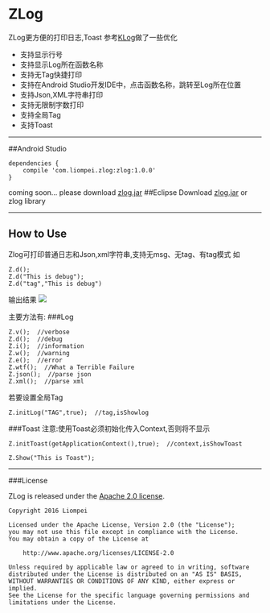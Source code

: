 # ZLog

ZLog更方便的打印日志,Toast
参考[KLog](https://github.com/liompei/KLog)做了一些优化

- 支持显示行号
- 支持显示Log所在函数名称
- 支持无Tag快捷打印
- 支持在Android Studio开发IDE中，点击函数名称，跳转至Log所在位置
- 支持Json,XML字符串打印
- 支持无限制字数打印
- 支持全局Tag
- 支持Toast

---

##Android Studio
```
dependencies {
    compile 'com.liompei.zlog:zlog:1.0.0'
}
```
coming soon...
please download [zlog.jar](https://github.com/liompei/ZLog/raw/master/zlog.jar)
##Eclipse
Download [zlog.jar](https://github.com/liompei/ZLog/raw/master/zlog.jar) or zlog library

---

## How to Use
Zlog可打印普通日志和Json,xml字符串,支持无msg、无tag、有tag模式
如
```
Z.d();
Z.d("This is debug");
Z.d("tag","This is debug")

```
输出结果
![](https://github.com/liompei/ZLog/blob/master/img/simple1.png)

主要方法有:
###Log

```
Z.v();  //verbose
Z.d();  //debug
Z.i();  //information
Z.w();  //warning
Z.e();  //error
Z.wtf();  //What a Terrible Failure
Z.json();  //parse json
Z.xml();  //parse xml
```
若要设置全局Tag
```
Z.initLog("TAG",true);  //tag,isShowlog
```

###Toast
注意:使用Toast必须初始化传入Context,否则将不显示
```
Z.initToast(getApplicationContext(),true);  //context,isShowToast
```

```
Z.Show("This is Toast");
```
---

###License

ZLog is released under the [Apache 2.0 license](LICENSE).

```
Copyright 2016 Liompei

Licensed under the Apache License, Version 2.0 (the "License");
you may not use this file except in compliance with the License.
You may obtain a copy of the License at

    http://www.apache.org/licenses/LICENSE-2.0

Unless required by applicable law or agreed to in writing, software
distributed under the License is distributed on an "AS IS" BASIS,
WITHOUT WARRANTIES OR CONDITIONS OF ANY KIND, either express or implied.
See the License for the specific language governing permissions and
limitations under the License.
```

